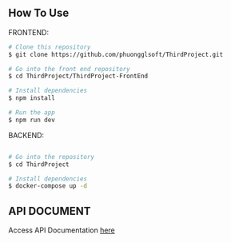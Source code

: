 ## How To Use
FRONTEND:
```bash
# Clone this repository
$ git clone https://github.com/phuongglsoft/ThirdProject.git

# Go into the front end repository
$ cd ThirdProject/ThirdProject-FrontEnd

# Install dependencies
$ npm install

# Run the app
$ npm run dev
```
BACKEND:
```bash

# Go into the repository
$ cd ThirdProject

# Install dependencies
$ docker-compose up -d

```
## API DOCUMENT
Access API Documentation [here](https://documenter.getpostman.com/view/30837211/2s9YXb9R5F)
